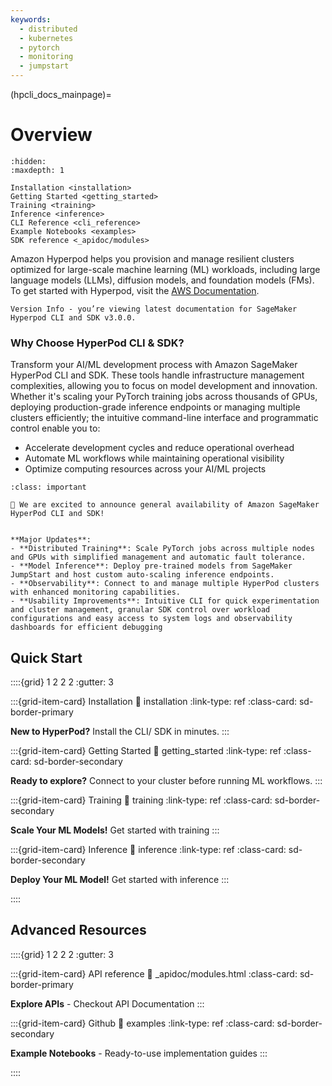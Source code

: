 ```yaml
---
keywords:
  - distributed
  - kubernetes
  - pytorch
  - monitoring
  - jumpstart
---
```


(hpcli_docs_mainpage)=

# Overview

```{toctree}
:hidden:
:maxdepth: 1

Installation <installation>
Getting Started <getting_started>
Training <training>
Inference <inference>
CLI Reference <cli_reference>
Example Notebooks <examples>
SDK reference <_apidoc/modules>
```


Amazon Hyperpod helps you provision and manage resilient clusters optimized for large-scale machine learning (ML) workloads, including large language models (LLMs), diffusion models, and foundation models (FMs).
To get started with Hyperpod, visit the [AWS Documentation](https://docs.aws.amazon.com/sagemaker/latest/dg/hyperpod.html).


```{note}
Version Info - you’re viewing latest documentation for SageMaker Hyperpod CLI and SDK v3.0.0.
```

### Why Choose HyperPod CLI & SDK?

Transform your AI/ML development process with Amazon SageMaker HyperPod CLI and SDK. These tools handle infrastructure management complexities, allowing you to focus on model development and innovation. Whether it's scaling your PyTorch training jobs across thousands of GPUs, deploying production-grade inference endpoints or managing multiple clusters efficiently; the intuitive command-line interface and programmatic control enable you to:
- Accelerate development cycles and reduce operational overhead
- Automate ML workflows while maintaining operational visibility
- Optimize computing resources across your AI/ML projects


```{admonition} What's New
:class: important

🚀 We are excited to announce general availability of Amazon SageMaker HyperPod CLI and SDK!


**Major Updates**:
- **Distributed Training**: Scale PyTorch jobs across multiple nodes and GPUs with simplified management and automatic fault tolerance.
- **Model Inference**: Deploy pre-trained models from SageMaker JumpStart and host custom auto-scaling inference endpoints.
- **Observability**: Connect to and manage multiple HyperPod clusters with enhanced monitoring capabilities.
- **Usability Improvements**: Intuitive CLI for quick experimentation and cluster management, granular SDK control over workload configurations and easy access to system logs and observability dashboards for efficient debugging

```

## Quick Start


::::{grid} 1 2 2 2
:gutter: 3

:::{grid-item-card} Installation
:link: installation
:link-type: ref
:class-card: sd-border-primary

**New to HyperPod?** Install the CLI/ SDK in minutes.
:::

:::{grid-item-card} Getting Started
:link: getting_started
:link-type: ref
:class-card: sd-border-secondary

**Ready to explore?** Connect to your cluster before running ML workflows.
:::

:::{grid-item-card} Training
:link: training
:link-type: ref
:class-card: sd-border-secondary

**Scale Your ML Models!** Get started with training
:::

:::{grid-item-card} Inference
:link: inference
:link-type: ref
:class-card: sd-border-secondary

**Deploy Your ML Model!** Get started with inference
:::

::::

## Advanced Resources

::::{grid} 1 2 2 2
:gutter: 3

:::{grid-item-card} API reference
:link: _apidoc/modules.html
:class-card: sd-border-primary

**Explore APIs** - Checkout API Documentation
:::

:::{grid-item-card} Github
:link: examples
:link-type: ref
:class-card: sd-border-secondary

**Example Notebooks** - Ready-to-use implementation guides
:::

::::
